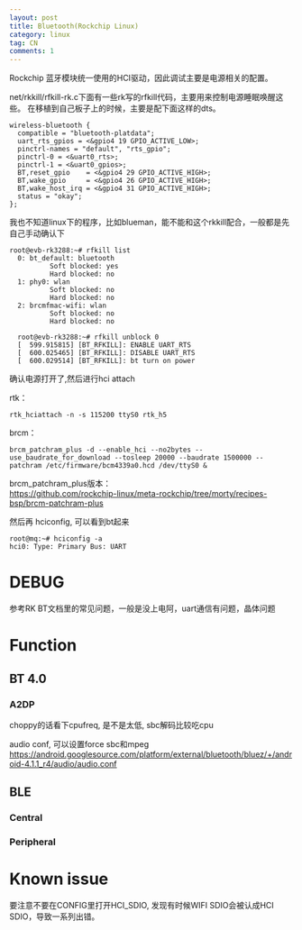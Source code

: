 ```yaml
---
layout: post
title: Bluetooth(Rockchip Linux)
category: linux
tag: CN
comments: 1
---
```


Rockchip 蓝牙模块统一使用的HCI驱动，因此调试主要是电源相关的配置。

net/rkkill/rfkill-rk.c下面有一些rk写的rfkill代码，主要用来控制电源睡眠唤醒这些。
在移植到自己板子上的时候，主要是配下面这样的dts。

    wireless-bluetooth {
      compatible = "bluetooth-platdata";
      uart_rts_gpios = <&gpio4 19 GPIO_ACTIVE_LOW>;
      pinctrl-names = "default", "rts_gpio";
      pinctrl-0 = <&uart0_rts>;
      pinctrl-1 = <&uart0_gpios>;
      BT,reset_gpio    = <&gpio4 29 GPIO_ACTIVE_HIGH>;
      BT,wake_gpio     = <&gpio4 26 GPIO_ACTIVE_HIGH>;
      BT,wake_host_irq = <&gpio4 31 GPIO_ACTIVE_HIGH>;
      status = "okay";
    };

我也不知道linux下的程序，比如blueman，能不能和这个rkkill配合，一般都是先自己手动确认下

    root@evb-rk3288:~# rfkill list                                                     
      0: bt_default: bluetooth                                                           
              Soft blocked: yes                                                          
              Hard blocked: no                                                           
      1: phy0: wlan                                                                      
              Soft blocked: no                                                           
              Hard blocked: no                                                           
      2: brcmfmac-wifi: wlan                                                             
              Soft blocked: no                                                           
              Hard blocked: no 
              
      root@evb-rk3288:~# rfkill unblock 0                                                
      [  599.915815] [BT_RFKILL]: ENABLE UART_RTS                                        
      [  600.025465] [BT_RFKILL]: DISABLE UART_RTS                                       
      [  600.029514] [BT_RFKILL]: bt turn on power

确认电源打开了,然后进行hci attach


rtk：

    rtk_hciattach -n -s 115200 ttyS0 rtk_h5

brcm：

    brcm_patchram_plus -d --enable_hci --no2bytes --use_baudrate_for_download --tosleep 20000 --baudrate 1500000 --patchram /etc/firmware/bcm4339a0.hcd /dev/ttyS0 &

brcm_patchram_plus版本：  
https://github.com/rockchip-linux/meta-rockchip/tree/morty/recipes-bsp/brcm-patchram-plus

然后再 hciconfig, 可以看到bt起来

    root@mq:~# hciconfig -a
    hci0: Type: Primary Bus: UART
    
# DEBUG

参考RK BT文档里的常见问题，一般是没上电阿，uart通信有问题，晶体问题

# Function

## BT 4.0

### A2DP

choppy的话看下cpufreq, 是不是太低, sbc解码比较吃cpu 

audio conf, 可以设置force sbc和mpeg
https://android.googlesource.com/platform/external/bluetooth/bluez/+/android-4.1.1_r4/audio/audio.conf

## BLE 

### Central

### Peripheral


# Known issue

要注意不要在CONFIG里打开HCI_SDIO, 发现有时候WIFI SDIO会被认成HCI SDIO，导致一系列出错。
